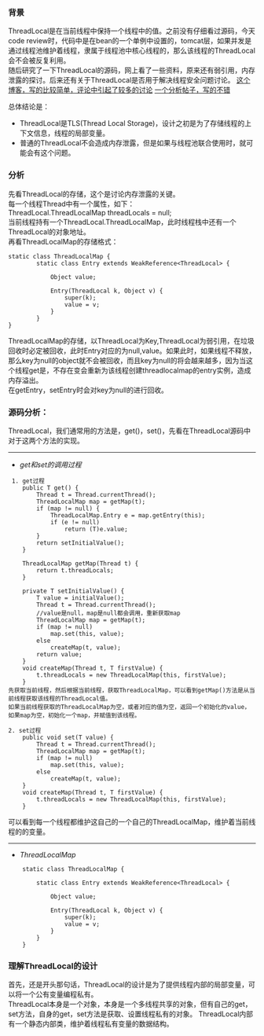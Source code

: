 ### 背景
ThreadLocal是在当前线程中保持一个线程中的值。之前没有仔细看过源码，今天code review时，代码中是在bean的一个单例中设置的，tomcat层，如果并发是通过线程池维护着线程，隶属于线程池中核心线程的，那么该线程的ThreadLocal会不会被反复利用。  
随后研究了一下ThreadLocal的源码，网上看了一些资料，原来还有弱引用，内存泄露的探讨。后来还有关于ThreadLocal是否用于解决线程安全问题讨论。
[这个博客，写的比较简单，评论中引起了较多的讨论](http://my.oschina.net/lichhao/blog/111362?p=2&temp=1470067119126)
[一个分析帖子，写的不错](http://qifuguang.me/2015/09/02/%5BJava%E5%B9%B6%E5%8F%91%E5%8C%85%E5%AD%A6%E4%B9%A0%E4%B8%83%5D%E8%A7%A3%E5%AF%86ThreadLocal/)     

总体结论是：   

* ThreadLocal是TLS(Thread Local Storage)，设计之初是为了存储线程的上下文信息，线程的局部变量。  
* 普通的ThreadLocal不会造成内存泄露，但是如果与线程池联合使用时，就可能会有这个问题。

### 分析   
先看ThreadLocal的存储，这个是讨论内存泄露的关键。    
每一个线程Thread中有一个属性，如下：  
ThreadLocal.ThreadLocalMap threadLocals = null;  
当前线程持有一个ThreadLocal.ThreadLocalMap，此时线程栈中还有一个ThreadLocal的对象地址。  
再看ThreadLocalMap的存储格式：  
```  
static class ThreadLocalMap {
        static class Entry extends WeakReference<ThreadLocal> {

            Object value;

            Entry(ThreadLocal k, Object v) {
                super(k);
                value = v;
            }
        }  
}
```
ThreadLocalMap的存储，以ThreadLocal为Key,ThreadLocal为弱引用，在垃圾回收时必定被回收，此时Entry对应的为null,value。如果此时，如果线程不释放，那么key为null的object就不会被回收，而且key为null的将会越来越多，因为当这个线程get是，不存在变会重新为该线程创建threadlocalmap的entry实例，造成内存溢出。  
在getEntry，setEntry时会对key为null的进行回收。
### 源码分析：
ThreadLocal，我们通常用的方法是，get()，set()，先看在ThreadLocal源码中对于这两个方法的实现。     
   
---  

* _get和set的调用过程_
```  
 1. get过程
    public T get() {
        Thread t = Thread.currentThread();
        ThreadLocalMap map = getMap(t);
        if (map != null) {
            ThreadLocalMap.Entry e = map.getEntry(this);
            if (e != null)
                return (T)e.value;
        }
        return setInitialValue();
    }    

    ThreadLocalMap getMap(Thread t) {
        return t.threadLocals;
    }  

    private T setInitialValue() {
        T value = initialValue();
        Thread t = Thread.currentThread();
        //value是null，map是null都会调用，重新获取map
        ThreadLocalMap map = getMap(t);
        if (map != null)
            map.set(this, value);
        else
            createMap(t, value);
        return value;
    }
    void createMap(Thread t, T firstValue) {
        t.threadLocals = new ThreadLocalMap(this, firstValue);
    }
先获取当前线程，然后根据当前线程，获取ThreadLocalMap，可以看到getMap()方法是从当前线程获取该线程的ThreadLocal值。   
如果当前线程获取的ThreadLocalMap为空，或者对应的值为空，返回一个初始化的value，如果map为空，初始化一个map，并赋值到该线程。  

2. set过程
    public void set(T value) {
        Thread t = Thread.currentThread();
        ThreadLocalMap map = getMap(t);
        if (map != null)
            map.set(this, value);
        else
            createMap(t, value);
    }   
    void createMap(Thread t, T firstValue) {
        t.threadLocals = new ThreadLocalMap(this, firstValue);
    }  

``` 
可以看到每一个线程都维护这自己的一个自己的ThreadLocalMap，维护着当前线程的的变量。  

---  

* _ThreadLocalMap_  
  
```  
    static class ThreadLocalMap {

        static class Entry extends WeakReference<ThreadLocal> {

            Object value;

            Entry(ThreadLocal k, Object v) {
                super(k);
                value = v;
            }
        }    
    }
```  
### 理解ThreadLocal的设计  
首先，还是开头那句话，ThreadLocal的设计是为了提供线程内部的局部变量，可以将一个公有变量编程私有。  
ThreadLocal本身是一个对象，本身是一个多线程共享的对象，但有自己的get，set方法，自身的get，set方法是获取、设置线程私有的对象。
ThreadLocal内部有一个静态内部类，维护着线程私有变量的数据结构。